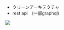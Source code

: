 - クリーンアーキテクチャ
- rest api　(一部graphql)
<img src='https://i.gyazo.com/72a1f17ac3e480658e5c999455c9e2e4.png '>

